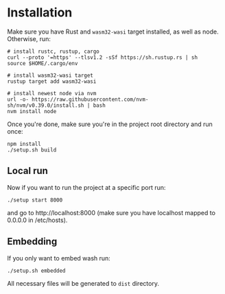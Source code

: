 # Installation

Make sure you have Rust and `wasm32-wasi` target installed, as well as node.
Otherwise, run:

```
# install rustc, rustup, cargo
curl --proto '=https' --tlsv1.2 -sSf https://sh.rustup.rs | sh
source $HOME/.cargo/env

# install wasm32-wasi target
rustup target add wasm32-wasi

# install newest node via nvm
url -o- https://raw.githubusercontent.com/nvm-sh/nvm/v0.39.0/install.sh | bash
nvm install node
```

Once you're done, make sure you're in the project root directory and run once:

```
npm install
./setup.sh build
```

## Local run

Now if you want to run the project at a specific port run:

```
./setup start 8000
```

and go to http://localhost:8000 (make sure you have localhost mapped to 0.0.0.0 in /etc/hosts).

## Embedding

If you only want to embed wash run:

```
./setup.sh embedded
```

All necessary files will be generated to `dist` directory.
